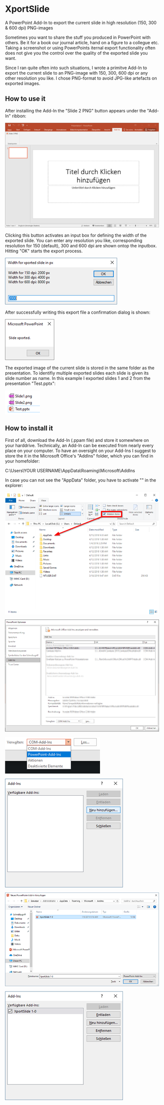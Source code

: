 # XportSlide
A PowerPoint Add-In to export the current slide in high resolution (150, 300 &amp; 600 dpi) PNG-images

Sometimes you want to share the stuff you produced in PowerPoint with others. Be it for a book our journal article, hand on a figure to a collegue etc. Taking a screenshot or using PowerPoints iternal export functionality often does not give you the control over the quality of the exported slide you want.

Since I ran quite often into such situations, I wrote a primitve Add-In to export the current slide to an PNG-image with 150, 300, 600 dpi or any other resolution you like. I chose PNG-format to avoid JPG-like artefacts on exported images. 

## How to use it

After installing the Add-In the "Slide 2 PNG" button appears under the "Add-In" ribbon:

![How to use the Add-In](documentation/add_in_6.png)

Clicking this button activates an input box for defining the width of the exported slide. You can enter any resolution you like, corresponding resolution for 150 (default), 300 and 600 dpi are shown ontop the inputbox. Hitting "OK" starts the export process. 

![How to use the Add-In](documentation/add_in_7.png)

After successfully writing this export file a confirmation dialog is shown:

![How to use the Add-In](documentation/add_in_8.png)

The exported image of the current slide is stored in the same folder as the presentation. To identifiy multiple exported slides each slide is given its slide number as name. In this example I exported slides 1 and 2 from the presentation "Test.pptx":

![How to use the Add-In](documentation/add_in_9.png)

## How to install it

First of all, download the Add-In (.ppam file) and store it somewhere on your harddrive. Technically, an Add-In can be executed from nearly every place on your computer. To have an oversight on your Add-Ins I suggest to store the it in the Microsoft Office's "AddIns" folder, which you can find in your homefolder:

C:\Users\YOUR USERNAME\AppData\Roaming\Microsoft\AddIns

In case you can not see the "AppData" folder, you have to activate "" in the explorer:

![How to install the Add-In](documentation/show_hidden.png)

![How to install the Add-In](documentation/add_in_1.png)

![How to install the Add-In](documentation/add_in_2.png)

![How to install the Add-In](documentation/add_in_3.png)

![How to install the Add-In](documentation/add_in_4.png)

![How to install the Add-In](documentation/add_in_5.png)


